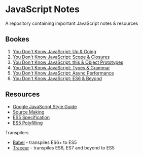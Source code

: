 # JavaScript Notes
A repository containing important JavaScript notes & resources

## Bookes
1. [You Don't Know JavaScript: Up & Going](https://www.oreilly.com/library/view/you-dont-know/9781491924471/)
2. [You Don't Know JavaScript: Scope & Closures](https://www.oreilly.com/library/view/you-dont-know/9781449335571/?_gl=1*1ue0yd7*_ga*MjA4MjY3MDQ0Mi4xNjc2Mjc1MzAz*_ga_092EL089CH*MTY3NjMzNjI5MS4yLjAuMTY3NjMzNjI5Ni41NS4wLjA.)
3. [You Don't Know JavaScript: this & Object Prototypes](https://www.oreilly.com/library/view/you-dont-know/9781491905142/)
4. [You Don't Know JavaScript: Types & Grammar](https://www.oreilly.com/library/view/you-dont-know/9781491905159/)
5. [You Don't Know JavaScript: Async Performance](https://www.oreilly.com/library/view/you-dont-know/9781491905197/)
6. [You Don't Know JavaScript: ES6 & Beyond](https://www.oreilly.com/library/view/you-dont-know/9781491905241/)

## Resources

* [Google JavaScript Style Guide](https://google.github.io/styleguide/jsguide.html)
* [Source Making](https://sourcemaking.com/)
* [ES5 Specification](https://262.ecma-international.org/5.1/)
* [ES5 Polyfilling](https://github.com/es-shims/es5-shim)

Transpilers
* [Babel](https://babeljs.io) - transpiles ES6+ to ES5
* [Traceur](https://github.com/google/traceur-compiler) - transpiles ES6, ES7 and beyond to ES5